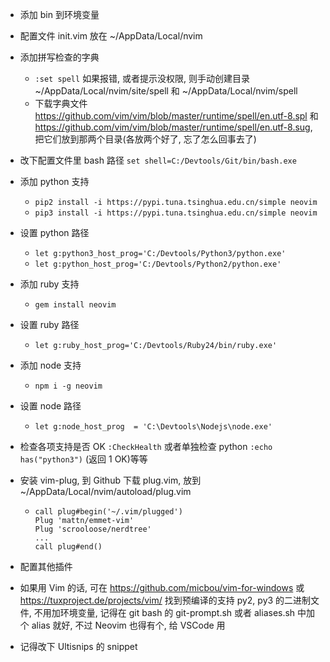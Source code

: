 * 添加 bin 到环境变量

* 配置文件 init.vim 放在 ~/AppData/Local/nvim

* 添加拼写检查的字典

  * `:set spell` 如果报错, 或者提示没权限, 则手动创建目录 ~/AppData/Local/nvim/site/spell 和 ~/AppData/Local/nvim/spell
  * 下载字典文件 https://github.com/vim/vim/blob/master/runtime/spell/en.utf-8.spl 和 https://github.com/vim/vim/blob/master/runtime/spell/en.utf-8.sug, 把它们放到那两个目录(各放两个好了, 忘了怎么回事去了)

* 改下配置文件里 bash 路径 `set shell=C:/Devtools/Git/bin/bash.exe`

* 添加 python 支持

  * `pip2 install -i https://pypi.tuna.tsinghua.edu.cn/simple neovim`
  * `pip3 install -i https://pypi.tuna.tsinghua.edu.cn/simple neovim`

* 设置 python 路径

  * `let g:python3_host_prog='C:/Devtools/Python3/python.exe'`
  * `let g:python_host_prog='C:/Devtools/Python2/python.exe'`

* 添加 ruby 支持

  * `gem install neovim`

* 设置 ruby 路径

  * `let g:ruby_host_prog='C:/Devtools/Ruby24/bin/ruby.exe'`

* 添加 node 支持

  * `npm i -g neovim`

* 设置 node 路径

  * `let g:node_host_prog  = 'C:\Devtools\Nodejs\node.exe'`

* 检查各项支持是否 OK `:CheckHealth` 或者单独检查 python `:echo has("python3")` (返回 1 OK)等等

* 安装 vim-plug, 到 Github 下载 plug.vim, 放到 ~/AppData/Local/nvim/autoload/plug.vim

  * ```
    call plug#begin('~/.vim/plugged')
    Plug 'mattn/emmet-vim'
    Plug 'scrooloose/nerdtree'
    ...
    call plug#end()

    ```

* 配置其他插件

* 如果用 Vim 的话, 可在 https://github.com/micbou/vim-for-windows 或 https://tuxproject.de/projects/vim/ 找到预编译的支持 py2, py3 的二进制文件, 不用加环境变量, 记得在 git bash 的 git-prompt.sh 或者 aliases.sh 中加个 alias 就好, 不过 Neovim 也得有个, 给 VSCode 用

* 记得改下 Ultisnips 的 snippet
